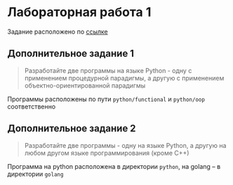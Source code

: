 # Лабораторная работа 1
Задание расположено по [ссылке](https://github.com/ugapanyuk/BKIT_2022/wiki/lab_python_intro)
## Дополнительное задание 1
> Разработайте две программы на языке Python - одну с применением процедурной парадигмы, а другую с применением объектно-ориентированной парадигмы

Программы расположены по пути `python/functional` и `python/oop` соответственно

## Дополнительное задание 2
> Разработайте две программы - одну на языке Python, а другую на любом другом языке программирования (кроме С++)

Программа на python расположена в директории `python`, на golang – в директории `golang`
